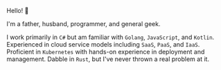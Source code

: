 Hello! 👋

I'm a father, husband, programmer, and general geek.

I work primarily in `C#` but am familiar with `Golang`, `JavaScript`, and `Kotlin`.
Experienced in cloud service models including `SaaS`, `PaaS`, and `IaaS`.
Proficient in `Kubernetes` with hands-on experience in deployment and management.
Dabble in `Rust`, but I've never thrown a real problem at it.
